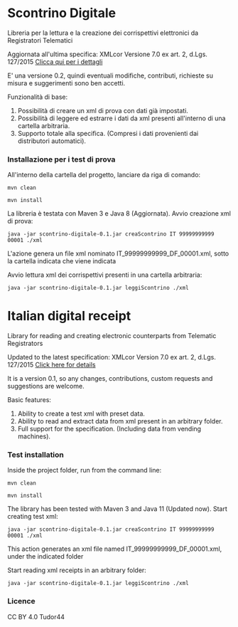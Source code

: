 # Scontrino Digitale
Libreria per la lettura e la creazione dei corrispettivi elettronici da Registratori Telematici

Aggiornata all'ultima specifica:
XMLcor Versione 7.0 ex art. 2, d.Lgs. 127/2015
[Clicca qui per i dettagli](https://www.agenziaentrate.gov.it/portale/documents/20143/288260/Allegato+-TipiDatiCorrispettivi-V7.0+-+giugno+2020-29032021.pdf/164190b4-883e-7c43-5b41-86dbb6389eb2)

E' una versione 0.2, quindi eventuali modifiche, contributi, richieste su misura e suggerimenti sono ben accetti.

Funzionalità di base:

1) Possibilità di creare un xml di prova con dati già impostati.
2) Possibilità di leggere ed estrarre i dati da xml presenti all'interno di una cartella arbitraria.
3) Supporto totale alla specifica. (Compresi i dati provenienti dai distributori automatici).


### Installazione per i test di prova
All'interno della cartella del progetto, lanciare da riga di comando: 
```
mvn clean
```

```
mvn install
```

La libreria è testata con Maven 3 e Java 8 (Aggiornata).
Avvio creazione xml di prova:
```
java -jar scontrino-digitale-0.1.jar creaScontrino IT 99999999999 00001 ./xml
```

L'azione genera un file xml nominato IT_99999999999_DF_00001.xml, sotto la cartella indicata che viene indicata

Avvio lettura xml dei corrispettivi presenti in una cartella arbitraria:
```
java -jar scontrino-digitale-0.1.jar leggiScontrino ./xml
```

# Italian digital receipt
Library for reading and creating electronic counterparts from Telematic Registrators

Updated to the latest specification: XMLcor Version 7.0 ex art. 2, d.Lgs. 127/2015 [Click here for details](https://www.agenziaentrate.gov.it/portale/documents/20143/288260/Allegato+-TipiDatiCorrispettivi-V7.0+-+giugno+2020-29032021.pdf/164190b4-883e-7c43-5b41-86dbb6389eb2)   

It is a version 0.1, so any changes, contributions, custom requests and suggestions are welcome.

Basic features:

1) Ability to create a test xml with preset data.
2) Ability to read and extract data from xml present in an arbitrary folder.
3) Full support for the specification. (Including data from vending machines).

### Test installation

Inside the project folder, run from the command line:

```
mvn clean
```

```
mvn install
```

The library has been tested with Maven 3 and Java 11 (Updated now).
Start creating test xml:

```
java -jar scontrino-digitale-0.1.jar creaScontrino IT 99999999999 00001 ./xml
```

This action generates an xml file named IT_99999999999_DF_00001.xml, under the indicated folder

Start reading xml receipts in an arbitrary folder:

```
java -jar scontrino-digitale-0.1.jar leggiScontrino ./xml
```

### Licence
CC BY 4.0 
Tudor44
